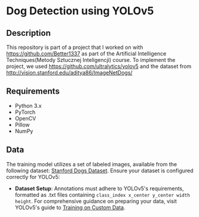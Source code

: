 # Dog Detection using YOLOv5

## Description
This repository is part of a project that I worked on with https://github.com/Better1337 as part of the Artificial Intelligence Techniques(Metody Sztucznej Inteligencji) course. To implement the project, we used https://github.com/ultralytics/yolov5 and the dataset from http://vision.stanford.edu/aditya86/ImageNetDogs/

## Requirements
- Python 3.x
- PyTorch
- OpenCV
- Pillow
- NumPy

## Data
The training model utilizes a set of labeled images, available from the following  dataset: [Stanford Dogs Dataset](http://vision.stanford.edu/aditya86/ImageNetDogs/). Ensure your dataset is configured correctly for YOLOv5:

- **Dataset Setup**: Annotations must adhere to YOLOv5's requirements, formatted as .txt files containing `class_index x_center y_center width height`. For comprehensive guidance on preparing your data, visit YOLOv5's guide to [Training on Custom Data](https://docs.ultralytics.com/tutorials/train-custom-data).
